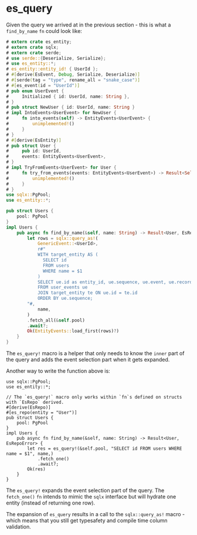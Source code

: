 # es_query

Given the query we arrived at in the previous section - this is what a `find_by_name` `fn` could look like:

```rust
# extern crate es_entity;
# extern crate sqlx;
# extern crate serde;
# use serde::{Deserialize, Serialize};
# use es_entity::*;
# es_entity::entity_id! { UserId };
# #[derive(EsEvent, Debug, Serialize, Deserialize)]
# #[serde(tag = "type", rename_all = "snake_case")]
# #[es_event(id = "UserId")]
# pub enum UserEvent {
#     Initialized { id: UserId, name: String },
# }
# pub struct NewUser { id: UserId, name: String }
# impl IntoEvents<UserEvent> for NewUser {
#     fn into_events(self) -> EntityEvents<UserEvent> {
#         unimplemented!()
#     }
# }
# #[derive(EsEntity)]
# pub struct User {
#     pub id: UserId,
#     events: EntityEvents<UserEvent>,
# }
# impl TryFromEvents<UserEvent> for User {
#     fn try_from_events(events: EntityEvents<UserEvent>) -> Result<Self, EsEntityError> {
#         unimplemented!()
#     }
# }
use sqlx::PgPool;
use es_entity::*;

pub struct Users {
    pool: PgPool
}
impl Users {
    pub async fn find_by_name(&self, name: String) -> Result<User, EsRepoError> {
        let rows = sqlx::query_as!(
            GenericEvent::<UserId>,
            r#"
            WITH target_entity AS (
              SELECT id
              FROM users
              WHERE name = $1
            )
            SELECT ue.id as entity_id, ue.sequence, ue.event, ue.recorded_at
            FROM user_events ue
            JOIN target_entity te ON ue.id = te.id
            ORDER BY ue.sequence;
        "#,
            name,
        )
        .fetch_all(&self.pool)
        .await?;
        Ok(EntityEvents::load_first(rows)?)
    }
}
```

The `es_query!` macro is a helper that only needs to know the `inner` part of the query
and adds the event selection part when it gets expanded.

Another way to write the function above is:
```rust,ignore
use sqlx::PgPool;
use es_entity::*;

// The `es_query!` macro only works within `fn`s defined on structs with `EsRepo` derived.
#[derive(EsRepo)]
#[es_repo(entity = "User")]
pub struct Users {
    pool: PgPool
}
impl Users {
    pub async fn find_by_name(&self, name: String) -> Result<User, EsRepoError> {
        let res = es_query!(&self.pool, "SELECT id FROM users WHERE name = $1", name,)
            .fetch_one()
            .await?;
        Ok(res)
    }
}
```

The  `es_query!` expands the event selection part of the query.
The `fetch_one()` `fn` intends to mimic the `sqlx` interface but will hydrate one entity (instead of returning one row).

The expansion of `es_query` results in a call to the `sqlx::query_as!` macro - which means that you still get typesafety and compile time column validation.
